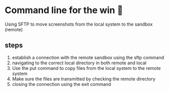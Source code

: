 # Command line for the win 🚀

Using SFTP to move screenshots from the local system to the sandbox (remote)

## steps
1. establish a connection with the remote sandbox using the sftp command
2. navigating to the correct local directory in both remote and local
3. Use the put command to copy files from the local system to the remote system
4. Make sure the files are transmitted by checking the remote directory
5. closing the connection using the exit command
